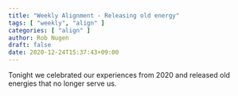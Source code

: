 ```yaml
---
title: "Weekly Alignment - Releasing old energy"
tags: [ "weekly", "align" ]
categories: [ "align" ]
author: Rob Nugen
draft: false
date: 2020-12-24T15:37:43+09:00
---
```


Tonight we celebrated our experiences from 2020 and released old
energies that no longer serve us.
